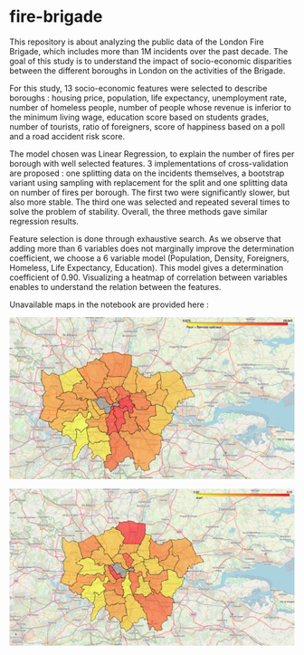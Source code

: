 # fire-brigade

This repository is about analyzing the public data of the London Fire Brigade, which includes more than 1M incidents over the past decade. The goal of this study is to understand the impact of socio-economic disparities between the different boroughs in London on the activities of the Brigade. 

For this study, 13 socio-economic features were selected to describe boroughs : housing price, population, life expectancy, unemployment rate, number of homeless people, number of people whose revenue is inferior to the minimum living wage, education score based on students grades, number of tourists, ratio of foreigners, score of happiness based on a poll and a road accident risk score.

The model chosen was Linear Regression, to explain the number of fires per borough with well selected features. 3 implementations of cross-validation are proposed : one splitting data on the incidents themselves, a bootstrap variant using sampling with replacement for the split and one splitting data on number of fires per borough. The first two were significantly slower, but also more stable. The third one was selected and repeated several times to solve the problem of stability. Overall, the three methods gave similar regression results.

Feature selection is done through exhaustive search. As we observe that adding more than 6 variables does not marginally improve the determination coefficient, we choose a 6 variable model (Population, Density, Foreigners, Homeless, Life Expectancy, Education).  This model gives a determination coefficient of 0.90. Visualizing a heatmap of correlation between variables enables to understand the relation between the features. 

Unavailable maps in the notebook are provided here :

![Map Incidents](Map_Incidents.png)

![Map Prediction](Map_Prediction.png)







